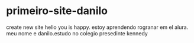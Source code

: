 # primeiro-site-danilo
create new site
hello you is happy.
estoy aprendendo rogranar em el alura.
meu nome e danilo.estudo no colegio presedinte kennedy
